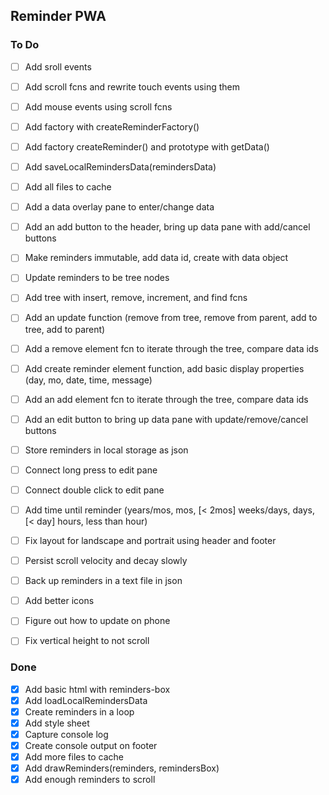 ## Reminder PWA
### To Do
- [ ] Add sroll events
- [ ] Add scroll fcns and rewrite touch events using them
- [ ] Add mouse events using scroll fcns

- [ ] Add factory with createReminderFactory()
- [ ] Add factory createReminder() and prototype with getData()
- [ ] Add saveLocalRemindersData(remindersData)
- [ ] Add all files to cache

- [ ] Add a data overlay pane to enter/change data
- [ ] Add an add button to the header, bring up data pane with add/cancel buttons
- [ ] Make reminders immutable, add data id, create with data object
- [ ] Update reminders to be tree nodes
- [ ] Add tree with insert, remove, increment, and find fcns
- [ ] Add an update function (remove from tree, remove from parent, add to tree, add to parent)
- [ ] Add a remove element fcn to iterate through the tree, compare data ids
- [ ] Add create reminder element function, add basic display properties (day, mo, date, time, message)
- [ ] Add an add element fcn to iterate through the tree, compare data ids
- [ ] Add an edit button to bring up data pane with update/remove/cancel buttons
- [ ] Store reminders in local storage as json
- [ ] Connect long press to edit pane
- [ ] Connect double click to edit pane
- [ ] Add time until reminder (years/mos, mos, [< 2mos] weeks/days, days, [< day]  hours, less than hour)
- [ ] Fix layout for landscape and portrait using header and footer
- [ ] Persist scroll velocity and decay slowly
- [ ] Back up reminders in a text file in json
- [ ] Add better icons
- [ ] Figure out how to update on phone
- [ ] Fix vertical height to not scroll
### Done
- [x] Add basic html with reminders-box
- [x] Add loadLocalRemindersData
- [x] Create reminders in a loop
- [x] Add style sheet
- [x] Capture console log
- [x] Create console output on footer
- [x] Add more files to cache
- [x] Add drawReminders(reminders, remindersBox)
- [x] Add enough reminders to scroll
